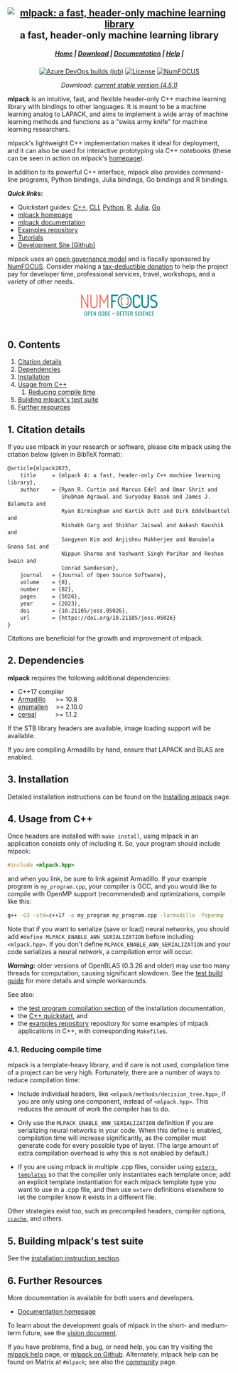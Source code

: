 <h2 align="center">
  <a href="https://mlpack.org"><img src="https://cdn.jsdelivr.net/gh/mlpack/mlpack.org@e7d36ed8/mlpack-black.svg" style="background-color:rgba(0,0,0,0);" height=230 alt="mlpack: a fast, header-only machine learning library"></a>
  <br>a fast, header-only machine learning library<br>
</h2>

<h5 align="center">
  <a href="https://mlpack.org">Home</a> |
  <a href="https://www.mlpack.org/download.html">Download</a> |
  <a href="https://www.mlpack.org/doc/index.html">Documentation</a> |
  <a href="https://www.mlpack.org/questions.html">Help</a> |
</h5>

<p align="center">
  <a href="https://dev.azure.com/mlpack/mlpack/_build?definitionId=1"><img alt="Azure DevOps builds (job)" src="https://img.shields.io/azure-devops/build/mlpack/84320e87-76e3-4b6e-8b6e-3adaf6b36eed/1/master?job=Linux&label=Linux%20Build&style=flat-square"></a>
  <a href="https://opensource.org/license/BSD-3-Clause"><img src="https://img.shields.io/badge/License-BSD%203--Clause-blue.svg?style=flat-square" alt="License"></a>
  <a href="https://numfocus.org/donate-to-mlpack"><img src="https://img.shields.io/badge/sponsored%20by-NumFOCUS-orange.svg?style=flat-square&colorA=E1523D&colorB=007D8A" alt="NumFOCUS"></a>
</p>

<p align="center">
  <em>
    Download:
    <a href="https://www.mlpack.org/files/mlpack-4.5.1.tar.gz">current stable version (4.5.1)</a>
  </em>
</p>

**mlpack** is an intuitive, fast, and flexible header-only C++ machine learning
library with bindings to other languages.  It is meant to be a machine learning
analog to LAPACK, and aims to implement a wide array of machine learning methods
and functions as a "swiss army knife" for machine learning researchers.

mlpack's lightweight C++ implementation makes it ideal for deployment, and it
can also be used for interactive prototyping via C++ notebooks (these can be
seen in action on mlpack's [homepage](https://www.mlpack.org/)).

In addition to its powerful C++ interface, mlpack also provides command-line
programs, Python bindings, Julia bindings, Go bindings and R bindings.

***Quick links:***

 - Quickstart guides: [C++](doc/quickstart/cpp.md),
   [CLI](doc/quickstart/cli.md), [Python](doc/quickstart/python.md),
   [R](doc/quickstart/r.md), [Julia](doc/quickstart/julia.md),
   [Go](doc/quickstart/go.md)
 - [mlpack homepage](https://www.mlpack.org/)
 - [mlpack documentation](https://www.mlpack.org/doc/index.html)
 - [Examples repository](https://github.com/mlpack/examples/)
 - [Tutorials](doc/user/tutorials.md)
 - [Development Site (Github)](https://github.com/mlpack/mlpack/)

[//]: # (numfocus-fiscal-sponsor-attribution)

mlpack uses an [open governance model](./GOVERNANCE.md) and is fiscally
sponsored by [NumFOCUS](https://numfocus.org/).  Consider making a
[tax-deductible donation](https://numfocus.org/donate-to-mlpack) to help the
project pay for developer time, professional services, travel, workshops, and a
variety of other needs.

<div align="center">
  <a href="https://numfocus.org/">
    <img height="60"
         src="https://raw.githubusercontent.com/numfocus/templates/master/images/numfocus-logo.png"
         align="middle"
         alt="NumFOCUS logo">
  </a>
</div>
<br>

## 0. Contents

 1. [Citation details](#1-citation-details)
 2. [Dependencies](#2-dependencies)
 3. [Installation](#3-installation)
 4. [Usage from C++](#4-usage-from-c)
     1. [Reducing compile time](#41-reducing-compile-time)
 5. [Building mlpack's test suite](#5-building-mlpacks-test-suite)
 6. [Further resources](#6-further-resources)

## 1. Citation details

If you use mlpack in your research or software, please cite mlpack using the
citation below (given in BibTeX format):

    @article{mlpack2023,
        title     = {mlpack 4: a fast, header-only C++ machine learning library},
        author    = {Ryan R. Curtin and Marcus Edel and Omar Shrit and 
                     Shubham Agrawal and Suryoday Basak and James J. Balamuta and 
                     Ryan Birmingham and Kartik Dutt and Dirk Eddelbuettel and 
                     Rishabh Garg and Shikhar Jaiswal and Aakash Kaushik and 
                     Sangyeon Kim and Anjishnu Mukherjee and Nanubala Gnana Sai and 
                     Nippun Sharma and Yashwant Singh Parihar and Roshan Swain and 
                     Conrad Sanderson},
        journal   = {Journal of Open Source Software},
        volume    = {8},
        number    = {82},
        pages     = {5026},
        year      = {2023},
        doi       = {10.21105/joss.05026},
        url       = {https://doi.org/10.21105/joss.05026}
    }

Citations are beneficial for the growth and improvement of mlpack.

## 2. Dependencies

**mlpack** requires the following additional dependencies:

 - C++17 compiler
 - [Armadillo](https://arma.sourceforge.net)      &nbsp;&emsp;>= 10.8
 - [ensmallen](https://ensmallen.org)      &emsp;>= 2.10.0
 - [cereal](http://uscilab.github.io/cereal/)         &ensp;&nbsp;&emsp;&emsp;>= 1.1.2

If the STB library headers are available, image loading support will be
available.

If you are compiling Armadillo by hand, ensure that LAPACK and BLAS are enabled.

## 3. Installation

Detailed installation instructions can be found on the
[Installing mlpack](doc/user/install.md) page.

## 4. Usage from C++

Once headers are installed with `make install`, using mlpack in an application
consists only of including it.  So, your program should include mlpack:

```c++
#include <mlpack.hpp>
```

and when you link, be sure to link against Armadillo.  If your example program
is `my_program.cpp`, your compiler is GCC, and you would like to compile with
OpenMP support (recommended) and optimizations, compile like this:

```sh
g++ -O3 -std=c++17 -o my_program my_program.cpp -larmadillo -fopenmp
```

Note that if you want to serialize (save or load) neural networks, you should
add `#define MLPACK_ENABLE_ANN_SERIALIZATION` before including `<mlpack.hpp>`.
If you don't define `MLPACK_ENABLE_ANN_SERIALIZATION` and your code serializes a
neural network, a compilation error will occur.

***Warning:*** older versions of OpenBLAS (0.3.26 and older) may use too many
threads for computation, causing significant slowdown.  See the [test build
guide](doc/user/install.md#build-tests) for more details and simple workarounds.

See also:

 * the [test program compilation section](doc/user/install.md#compiling-a-test-program)
   of the installation documentation,
 * the [C++ quickstart](doc/quickstart/cpp.md), and
 * the [examples repository](https://github.com/mlpack/examples) repository for
   some examples of mlpack applications in C++, with corresponding `Makefile`s.

### 4.1. Reducing compile time

mlpack is a template-heavy library, and if care is not used, compilation time of
a project can be very high.  Fortunately, there are a number of ways to reduce
compilation time:

 * Include individual headers, like `<mlpack/methods/decision_tree.hpp>`, if you
   are only using one component, instead of `<mlpack.hpp>`.  This reduces the
   amount of work the compiler has to do.

 * Only use the `MLPACK_ENABLE_ANN_SERIALIZATION` definition if you are
   serializing neural networks in your code.  When this define is enabled,
   compilation time will increase significantly, as the compiler must generate
   code for every possible type of layer.  (The large amount of extra
   compilation overhead is why this is not enabled by default.)

 * If you are using mlpack in multiple .cpp files, consider using [`extern
   templates`](https://isocpp.org/wiki/faq/cpp11-language-templates) so that the
   compiler only instantiates each template once; add an explicit template
   instantiation for each mlpack template type you want to use in a .cpp file,
   and then use `extern` definitions elsewhere to let the compiler know it
   exists in a different file.

Other strategies exist too, such as precompiled headers, compiler options,
[`ccache`](https://ccache.dev), and others.

## 5. Building mlpack's test suite

See the [installation instruction section](doc/user/install.md#build-tests).

## 6. Further Resources

More documentation is available for both users and developers.

 * [Documentation homepage](https://www.mlpack.org/doc/index.html)

To learn about the development goals of mlpack in the short- and medium-term
future, see the [vision document](https://www.mlpack.org/papers/vision.pdf).

If you have problems, find a bug, or need help, you can try visiting
the [mlpack help](https://www.mlpack.org/questions.html) page, or [mlpack on
Github](https://github.com/mlpack/mlpack/).  Alternately, mlpack help can be
found on Matrix at `#mlpack`; see also the
[community](https://www.mlpack.org/doc/developer/community.html) page.

